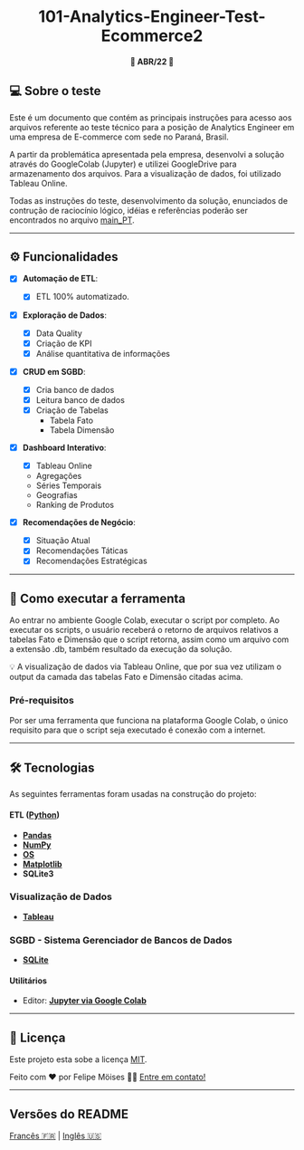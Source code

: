 <h1 align="center">
     <a> 101-Analytics-Engineer-Test-Ecommerce2 </a>
</h1>

<h4 align="center">
	🚧 ABR/22 🚧
</h4>

## 💻 Sobre o teste

Este é um documento que contém as principais instruções para acesso aos arquivos referente ao teste técnico para a posição de Analytics Engineer em uma empresa de E-commerce com sede no Paraná, Brasil.

A partir da problemática apresentada pela empresa, desenvolvi a solução através do GoogleColab (Jupyter) e utilizei GoogleDrive para armazenamento dos arquivos. Para a visualização de dados, foi utilizado Tableau Online.

Todas as instruções do teste, desenvolvimento da solução, enunciados de contrução de raciocínio lógico, idéias e referências poderão ser encontrados no arquivo [main_PT](./main_PT.md).

---

## ⚙️ Funcionalidades

- [x] **Automação de ETL**:
  - [x] ETL 100% automatizado.

- [x] **Exploração de Dados**: 
  - [x] Data Quality
  - [x] Criação de KPI
  - [x] Análise quantitativa de informações

- [x] **CRUD em SGBD**: 
  - [x] Cria banco de dados 
  - [x] Leitura banco de dados 
  - [x] Criação de Tabelas
    - Tabela Fato
    - Tabela Dimensão

- [x] **Dashboard Interativo**: 
  - [x]  Tableau Online
    - Agregações
    - Séries Temporais
    - Geografias
    - Ranking de Produtos

- [x] **Recomendações de Negócio**: 
  - [x] Situação Atual
  - [x] Recomendações Táticas
  - [x] Recomendações Estratégicas

---

## 🚀 Como executar a ferramenta


Ao entrar no ambiente Google Colab, executar o script por completo.
Ao executar os scripts, o usuário receberá o retorno de arquivos relativos a tabelas Fato e Dimensão que o script retorna, assim como um arquivo com a extensão .db, também resultado da execução da solução.

💡 A visualização de dados via Tableau Online, que por sua vez utilizam o output da camada das tabelas Fato e Dimensão citadas acima.

### Pré-requisitos

Por ser uma ferramenta que funciona na plataforma Google Colab, o único requisito para que o script seja executado é conexão com a internet.

---

## 🛠 Tecnologias

As seguintes ferramentas foram usadas na construção do projeto:

#### **ETL**  ([Python](https://www.python.org/))

-   **[Pandas](https://pandas.pydata.org/)**
-   **[NumPy](https://github.com/ReactTraining/react-router/tree/master/packages/react-router-dom)**
-   **[OS](https://docs.python.org/3/library/os.html)**
-   **[Matplotlib](https://matplotlib.org/)**
-   **SQLite3**

### **Visualização de Dados**

-   **[Tableau](https://www.tableau.com/)**

### **SGBD - Sistema Gerenciador de Bancos de Dados**

-   **[SQLite](https://www.sqlite.org/index.html)**

#### **Utilitários**

-   Editor:  **[Jupyter via Google Colab](https://colab.research.google.com/)**

---

## 📝 Licença

Este projeto esta sobe a licença [MIT](./LICENSE).

Feito com ❤️ por Felipe Möises 👋🏽 [Entre em contato!](https://www.linkedin.com/in/felipemoises/)

---

##  Versões do README

[Francês 🇫🇷](./README-FR.md)  |  [Inglês 🇺🇸](./README.md)
